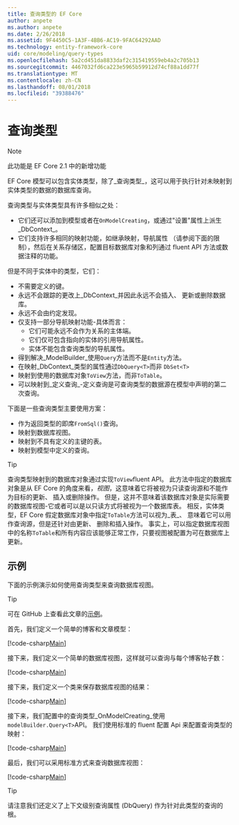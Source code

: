 ```yaml
---
title: 查询类型的 EF Core
author: anpete
ms.author: anpete
ms.date: 2/26/2018
ms.assetid: 9F4450C5-1A3F-4BB6-AC19-9FAC64292AAD
ms.technology: entity-framework-core
uid: core/modeling/query-types
ms.openlocfilehash: 5a2cd451da8833daf2c315419559eb4a2c705b13
ms.sourcegitcommit: 4467032fd6ca223e5965b59912d74cf88a1dd77f
ms.translationtype: MT
ms.contentlocale: zh-CN
ms.lasthandoff: 08/01/2018
ms.locfileid: "39388476"
---
```

# <a name="query-types"></a>查询类型
> [!NOTE]
> 此功能是 EF Core 2.1 中的新增功能

EF Core 模型可以包含实体类型，除了_查询类型_，这可以用于执行针对未映射到实体类型的数据的数据库查询。

查询类型与实体类型具有许多相似之处：

- 它们还可以添加到模型或者在`OnModelCreating`，或通过"设置"属性上派生_DbContext_。
- 它们支持许多相同的映射功能，如继承映射，导航属性 （请参阅下面的限制），然后在关系存储区，配置目标数据库对象和列通过 fluent API 方法或数据注释的功能。

但是不同于实体中的类型，它们：

- 不需要定义的键。
- 永远不会跟踪的更改上_DbContext_并因此永远不会插入、 更新或删除数据库。
- 永远不会由约定发现。
- 仅支持一部分导航映射功能-具体而言：
  - 它们可能永远不会作为关系的主体端。
  - 它们仅可包含指向的实体的引用导航属性。
  - 实体不能包含查询类型的导航属性。
- 得到解决_ModelBuilder_使用`Query`方法而不是`Entity`方法。
- 在映射_DbContext_类型的属性通过`DbQuery<T>`而非 `DbSet<T>`
- 映射到使用的数据库对象`ToView`方法，而非`ToTable`。
- 可以映射到_定义查询_-定义查询是可查询类型的数据源在模型中声明的第二次查询。

下面是一些查询类型主要使用方案：

- 作为返回类型的即席`FromSql()`查询。
- 映射到数据库视图。
- 映射到不具有定义的主键的表。
- 映射到模型中定义的查询。

> [!TIP]
> 查询类型映射到的数据库对象通过实现`ToView`fluent API。 此方法中指定的数据库对象是从 EF Core 的角度来看，_视图_，这意味着它将被视为只读查询源和不能作为目标的更新、 插入或删除操作。 但是，这并不意味着该数据库对象是实际需要的数据库视图-它或者可以是以只读方式将被视为一个数据库表。 相反，实体类型，EF Core 假定数据库对象中指定`ToTable`方法可以视为_表_、 意味着它可以用作查询源，但是还针对由更新、 删除和插入操作。 事实上，可以指定数据库视图中的名称`ToTable`和所有内容应该能够正常工作，只要视图被配置为可在数据库上更新。

## <a name="example"></a>示例

下面的示例演示如何使用查询类型来查询数据库视图。

> [!TIP]
> 可在 GitHub 上查看此文章的[示例](https://github.com/aspnet/EntityFrameworkCore/tree/master/samples/QueryTypes)。

首先，我们定义一个简单的博客和文章模型：

[!code-csharp[Main](../../../efcore-repo/samples/QueryTypes/Program.cs#Entities)]

接下来，我们定义一个简单的数据库视图，这样就可以查询与每个博客帖子数：

[!code-csharp[Main](../../../efcore-repo/samples/QueryTypes/Program.cs#View)]

接下来，我们定义一个类来保存数据库视图的结果：

[!code-csharp[Main](../../../efcore-repo/samples/QueryTypes/Program.cs#QueryType)]

接下来，我们配置中的查询类型_OnModelCreating_使用`modelBuilder.Query<T>`API。
我们使用标准的 fluent 配置 Api 来配置查询类型的映射：

[!code-csharp[Main](../../../efcore-repo/samples/QueryTypes/Program.cs#Configuration)]

最后，我们可以采用标准方式来查询数据库视图：

[!code-csharp[Main](../../../efcore-repo/samples/QueryTypes/Program.cs#Query)]

> [!TIP]
> 请注意我们还定义了上下文级别查询属性 (DbQuery) 作为针对此类型的查询的根。
